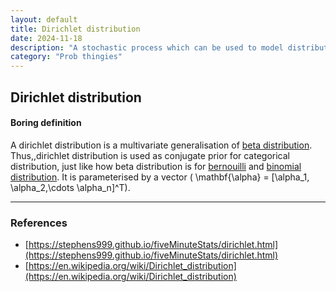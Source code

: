 ```yaml
---
layout: default
title: Dirichlet distribution
date: 2024-11-18
description: "A stochastic process which can be used to model distribution of functions"
category: "Prob thingies"
---
```

<!-- Mathjax Support -->
<script type="text/javascript" async src="https://cdn.mathjax.org/mathjax/latest/MathJax.js?config=TeX-MML-AM_CHTML">
</script>

## Dirichlet distribution

#### Boring definition
A dirichlet distribution is a multivariate generalisation of [beta distribution](https://en.wikipedia.org/wiki/Beta_distribution). Thus,,dirichlet distribution is used as conjugate prior for categorical distribution, just like how beta distribution is for [bernouilli](https://en.wikipedia.org/wiki/Bernoulli_distribution) and [binomial distribution](https://en.wikipedia.org/wiki/Binomial_distribution). It is parameterised by a vector \( \mathbf{\alpha} = [\alpha_1, \alpha_2,\cdots \alpha_n]^T\).  

---
### References
- [https://stephens999.github.io/fiveMinuteStats/dirichlet.html](https://stephens999.github.io/fiveMinuteStats/dirichlet.html)
- [https://en.wikipedia.org/wiki/Dirichlet_distribution](https://en.wikipedia.org/wiki/Dirichlet_distribution)